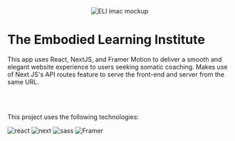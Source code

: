 <div align="center">

 <img src="https://res.cloudinary.com/jameswalker-work/image/upload/v1658209919/ELI/imac__hero-cal--sm_cp6vaz.png" alt='ELI imac mockup'>

</div>

# The Embodied Learning Institute

This app uses React, NextJS, and Framer Motion to deliver a smooth and elegant website experience to users seeking somatic coaching. Makes use of Next JS's API routes feature to serve the front-end and server from the same URL.

<br>
<br>

This project uses the following technologies:

![react](https://img.shields.io/badge/React-20232A?style=for-the-badge&logo=react&logoColor=61DAFB)
![next](https://img.shields.io/badge/Next-000000?style=for-the-badge&logo=nextdotjs&logoColor=FFFFFF)
![sass](https://img.shields.io/badge/SASS-CC6699?style=for-the-badge&logo=sass&logoColor=white)
![Framer](https://img.shields.io/badge/Framer-434343?style=for-the-badge&logo=framer&logoColor=BA15CA)

